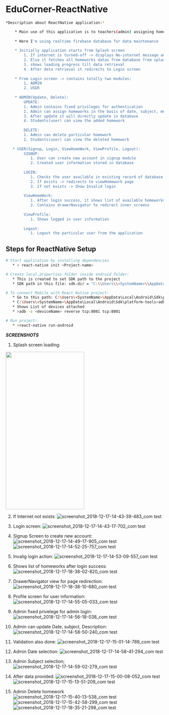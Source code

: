 # EduCorner-ReactNative

``` bash
*Description about ReactNative application:*

    * Main use of this application is to teachers(admin) assigning homework to students(users)
    
    * Here I'm using realtime firebase database for data maintenance
    
    * Initially application starts from Splash screen
        1. If internet is turned-off -> displays No-internet message and shows Try-again option
        2. Else it fetches all homeworks datas from database from splash screen
        3. shows loading progress till data retrieval
        4. After data retrieval it redirects to Login screen
        
    * From Login screen -> contains totally two modules:
        1. ADMIN
        2. USER
          
    * ADMIN(Update, Delete):
        UPDATE:
        1. Admin contains fixed privileges for authentication
        2. Admin can assign homeworks in the basis of date, subject, message
        3. After update it will directly update in database
        4. Students(user) can view the added homework
        
        DELETE:
        1. Admin can delete particular homework
        2. Students(user) can view the deleted homework
        
   * USER(Signup, Login, ViewHomeWork, ViewProfile, Logout):
        SIGNUP:
           1. User can create new account in signup module
           2. Created user information stored in database
           
        LOGIN:
           1. Checks the user available in existing record of database
           2. If exists -> redirects to viewHomework page
           3. If not exists -> Show Invalid login
           
        ViewHomeWork:
           1. After login success, it shows list of available homeworks from database
           2. Contains drawerNavigator to redirect inner screens
           
        ViewProfile:
           1. Shows logged in user information
           
        Logout:
           1. Logout the particular user from the application
```

## Steps for ReactNative Setup

``` bash
# Start application by installing dependencies
   * > react-native init <Project-name>

# Create local.properties folder inside android folder:
   * This is created to set SDK path to the project
   * SDK path in this file: sdk.dir = "C:\\Users\\<SystemName>\\AppData\\Local\\Android\\sdk"

# To connect Mobile with React Native project:
   * Go to this path: C:\Users\<SystemName>\AppData\Local\Android\Sdk\platform-tools
   * C:\Users\<SystemName>\AppData\Local\Android\Sdk\platform-tools>adb devices
   * Shows List of devices attached
   * >adb -s <deviceName> reverse tcp:8081 tcp:8081

# Run project:
   * >react-native run-android

```


  ***SCREENSHOTS***
  
1. Splash screen loading:
<img src="https://user-images.githubusercontent.com/19771986/50154283-f35de600-02ee-11e9-8191-2ee13c5bd88e.png" width="250" height="500" />


2. If Internet not exists:
![screenshot_2018-12-17-14-43-39-483_com test](https://user-images.githubusercontent.com/19771986/50154317-083a7980-02ef-11e9-8d93-506578c1d7d8.png)

3. Login screen:
![screenshot_2018-12-17-14-43-17-702_com test](https://user-images.githubusercontent.com/19771986/50154348-1f796700-02ef-11e9-83df-568cb1b1fa69.png)

4. Signup Screen to create new account:
![screenshot_2018-12-17-14-49-17-905_com test](https://user-images.githubusercontent.com/19771986/50154444-56e81380-02ef-11e9-84e7-9c62aa13c657.png)
![screenshot_2018-12-17-14-52-25-757_com test](https://user-images.githubusercontent.com/19771986/50154452-5b143100-02ef-11e9-9dfa-010c33f1aa95.png)

5. Invalig login action:
![screenshot_2018-12-17-14-53-09-557_com test](https://user-images.githubusercontent.com/19771986/50154471-6e270100-02ef-11e9-9a35-a160249abe6c.png)

6. Shows list of homeworks after login success:
![screenshot_2018-12-17-18-38-02-820_com test](https://user-images.githubusercontent.com/19771986/50154534-9e6e9f80-02ef-11e9-81a7-c46d7b1fa842.png)

7. DrawerNavigator view for page redirection:
![screenshot_2018-12-17-18-38-10-680_com test](https://user-images.githubusercontent.com/19771986/50154563-b34b3300-02ef-11e9-8c6b-640332b8a6ce.png)

8. Profile screen for user information:
![screenshot_2018-12-17-14-55-05-033_com test](https://user-images.githubusercontent.com/19771986/50154632-e1c90e00-02ef-11e9-8292-5e7f8def01cc.png)

9. Admin fixed privelege for admin login:
![screenshot_2018-12-17-14-56-18-038_com test](https://user-images.githubusercontent.com/19771986/50154659-f9a09200-02ef-11e9-96ee-7b903a71672d.png)

10. Admin can update Date, subject, Description:
![screenshot_2018-12-17-14-58-50-240_com test](https://user-images.githubusercontent.com/19771986/50154737-3a98a680-02f0-11e9-8ddd-44c0faf2d2aa.png)

11. Validation also done:
![screenshot_2018-12-17-15-01-14-789_com test](https://user-images.githubusercontent.com/19771986/50154844-8b100400-02f0-11e9-92da-1141730cb828.png)

12. Admin Date selection:
![screenshot_2018-12-17-14-58-41-294_com test](https://user-images.githubusercontent.com/19771986/50154752-4b491c80-02f0-11e9-8292-7aa522378db7.png)

13. Admin Subject selection;
![screenshot_2018-12-17-14-59-02-279_com test](https://user-images.githubusercontent.com/19771986/50154776-5ac86580-02f0-11e9-8f9a-327bf73074dd.png)

13. After data provided:
![screenshot_2018-12-17-15-00-08-052_com test](https://user-images.githubusercontent.com/19771986/50154906-a713a580-02f0-11e9-900d-6d81ab91d268.png)
![screenshot_2018-12-17-15-13-51-209_com test](https://user-images.githubusercontent.com/19771986/50154913-ab3fc300-02f0-11e9-90a6-9537411d6bd1.png)

14. Admin Delete homework
![screenshot_2018-12-17-15-40-13-538_com test](https://user-images.githubusercontent.com/19771986/50154985-dcb88e80-02f0-11e9-94e3-8c99bdd3f28f.png)
![screenshot_2018-12-17-15-42-58-299_com test](https://user-images.githubusercontent.com/19771986/50154993-e17d4280-02f0-11e9-9b65-0ce911e1ee8a.png)
![screenshot_2018-12-17-18-35-21-298_com test](https://user-images.githubusercontent.com/19771986/50154994-e3df9c80-02f0-11e9-999c-1cb6f5c3db76.png)

